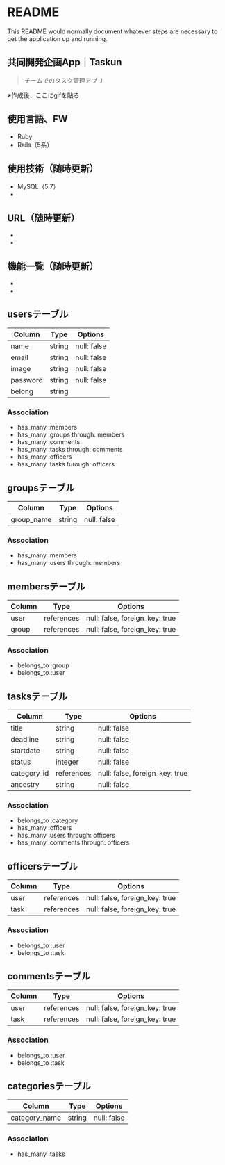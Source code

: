 # README

This README would normally document whatever steps are necessary to get the
application up and running.

## 共同開発企画App｜Taskun
>チームでのタスク管理アプリ

※作成後、ここにgifを貼る

## 使用言語、FW

- Ruby
- Rails（5系）

## 使用技術（随時更新）

- MySQL（5.7）
- 

## URL（随時更新）

- 
-

## 機能一覧（随時更新）

- 
-
## usersテーブル

|Column|Type|Options|
|------|----|-------|
|name|string|null: false|
|email|string|null: false|
|image|string|null: false|
|password|string|null: false|
|belong|string|

### Association
- has_many :members
- has_many :groups through: members
- has_many :comments
- has_many :tasks through: comments
- has_many :officers
- has_many :tasks turough: officers

## groupsテーブル

|Column|Type|Options|
|------|----|-------|
|group_name|string|null: false|

### Association
- has_many :members
- has_many :users through: members


## membersテーブル

|Column|Type|Options|
|------|----|-------|
|user|references|null: false, foreign_key: true|
|group|references|null: false, foreign_key: true|

### Association
- belongs_to :group
- belongs_to :user

## tasksテーブル

|Column|Type|Options|
|------|----|-------|
|title|string|null: false|
|deadline|string|null: false|
|startdate|string|null: false|
|status|integer|null: false|
|category_id|references|null: false, foreign_key: true|
|ancestry|string|null: false|

### Association
- belongs_to :category
- has_many :officers
- has_many :users through: officers
- has_many :comments through: officers


## officersテーブル

|Column|Type|Options|
|------|----|-------|
|user|references|null: false, foreign_key: true|
|task|references|null: false, foreign_key: true|

### Association
- belongs_to :user
- belongs_to :task


## commentsテーブル

|Column|Type|Options|
|------|----|-------|
|user|references|null: false, foreign_key: true|
|task|references|null: false, foreign_key: true|

### Association
- belongs_to :user
- belongs_to :task

## categoriesテーブル

|Column|Type|Options|
|------|----|-------|
|category_name|string|null: false|

### Association
- has_many :tasks 